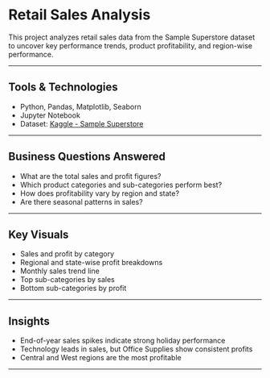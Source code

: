 # Retail Sales Analysis 

This project analyzes retail sales data from the Sample Superstore dataset to uncover key performance trends, product profitability, and region-wise performance.

---

## Tools & Technologies
- Python, Pandas, Matplotlib, Seaborn
- Jupyter Notebook
- Dataset: [Kaggle - Sample Superstore](https://www.kaggle.com/datasets/vivek468/superstore-dataset-final)

---

## Business Questions Answered
- What are the total sales and profit figures?
- Which product categories and sub-categories perform best?
- How does profitability vary by region and state?
- Are there seasonal patterns in sales?

---

## Key Visuals
- Sales and profit by category
- Regional and state-wise profit breakdowns
- Monthly sales trend line
- Top sub-categories by sales
- Bottom sub-categories by profit

---

## Insights
- End-of-year sales spikes indicate strong holiday performance
- Technology leads in sales, but Office Supplies show consistent profits
- Central and West regions are the most profitable

---


